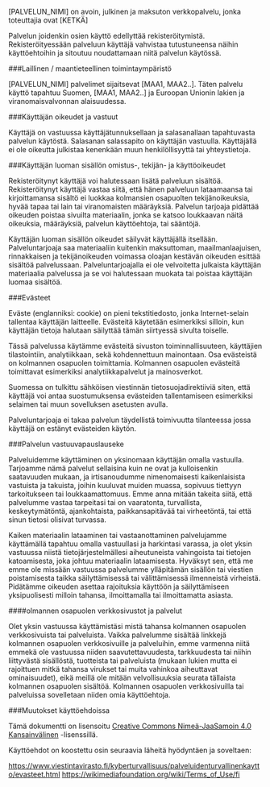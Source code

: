 

[PALVELUN_NIMI] on avoin, julkinen ja maksuton verkkopalvelu, jonka toteuttajia ovat [KETKÄ]

Palvelun joidenkin osien käyttö edellyttää rekisteröitymistä. Rekisteröityessään palveluun käyttäjä vahvistaa tutustuneensa näihin käyttöehtoihin ja sitoutuu noudattamaan niitä palvelun käytössä.

###Laillinen / maantieteellinen toimintaympäristö

[PALVELUN_NIMI] palvelimet sijaitsevat [MAA1, MAA2..]. Täten palvelu käyttö tapahtuu Suomen, [MAA1, MAA2..] ja Euroopan Unionin lakien ja viranomaisvalvonnan alaisuudessa.

###Käyttäjän oikeudet ja vastuut

Käyttäjä on vastuussa käyttäjätunnuksellaan ja salasanallaan tapahtuvasta palvelun käytöstä. Salasanan salassapito on käyttäjän vastuulla. Käyttäjällä ei ole oikeutta julkistaa kenenkään muun henkilöllisyyttä tai yhteystietoja.

###Käyttäjän luoman sisällön omistus-, tekijän- ja käyttöoikeudet

Rekisteröitynyt käyttäjä voi halutessaan lisätä palveluun sisältöä. Rekisteröitynyt käyttäjä vastaa siitä, että hänen palveluun lataamaansa tai kirjoittamansa sisältö ei luokkaa kolmansien osapuolten tekijänoikeuksia, hyvää tapaa tai lain tai viranomaisten määräyksiä. Palvelun tarjoaja pidättää oikeuden poistaa sivuilta materiaalin, jonka se katsoo loukkaavan näitä oikeuksia, määräyksiä, palvelun käyttöehtoja, tai sääntöjä.

Käyttäjän luoman sisällön oikeudet säilyvät käyttäjällä itsellään. Palveluntarjoaja saa materiaaliin kuitenkin maksuttoman, maailmanlaajuisen, rinnakkaisen ja tekijänoikeuden voimassa oloajan kestävän oikeuden esittää sisältöä palvelussaan. Palveluntarjoajalla ei ole velvoitetta julkaista käyttäjän materiaalia palvelussa ja se voi halutessaan muokata tai poistaa käyttäjän luomaa sisältöä.

###Evästeet

Eväste (englanniksi: cookie) on pieni tekstitiedosto, jonka Internet-selain tallentaa käyttäjän laitteelle. Evästeitä käytetään esimerkiksi silloin, kun käyttäjän tietoja halutaan säilyttää tämän siirtyessä sivulta toiselle.

Tässä palvelussa käytämme evästeitä sivuston toiminnallisuuteen, käyttäjien tilastointiin, analytiikkaan, sekä kohdennettuun mainontaan. Osa evästeistä on kolmannen osapuolen toimittamia. Kolmannen osapuolen evästeitä toimittavat esimerkiksi analytiikkapalvelut ja mainosverkot.

Suomessa on tulkittu sähköisen viestinnän tietosuojadirektiiviä siten, että käyttäjä voi antaa suostumuksensa evästeiden tallentamiseen esimerkiksi selaimen tai muun sovelluksen asetusten avulla.

Palveluntarjoaja ei takaa palvelun täydellistä toimivuutta tilanteessa jossa käyttäjä on estänyt evästeiden käytön.

###Palvelun vastuuvapauslauseke

Palveluidemme käyttäminen on yksinomaan käyttäjän omalla vastuulla. Tarjoamme nämä palvelut sellaisina kuin ne ovat ja kulloisenkin saatavuuden mukaan, ja irtisanoudumme nimenomaisesti kaikenlaisista vastuista ja takuista, joihin kuuluvat muiden muassa, sopivuus tiettyyn tarkoitukseen tai loukkaamattomuus. Emme anna mitään takeita siitä, että palvelumme vastaa tarpeitasi tai on vaaratonta, turvallista, keskeytymätöntä, ajankohtaista, paikkansapitävää tai virheetöntä, tai että sinun tietosi olisivat turvassa.

Kaiken materiaalin lataaminen tai vastaanottaminen palvelujamme käyttämällä tapahtuu omalla vastuullasi ja harkintasi varassa, ja olet yksin vastuussa niistä tietojärjestelmällesi aiheutuneista vahingoista tai tietojen katoamisesta, joka johtuu materiaalin lataamisesta. Hyväksyt sen, että me emme ole missään vastuussa palvelumme ylläpitämän sisällön tai viestien poistamisesta taikka säilyttämisessä tai välittämisessä ilmenneistä virheistä. Pidätämme oikeuden asettaa rajoituksia käyttöön ja säilyttämiseen yksipuolisesti milloin tahansa, ilmoittamalla tai ilmoittamatta asiasta.

####olmannen osapuolen verkkosivustot ja palvelut

Olet yksin vastuussa käyttämistäsi mistä tahansa kolmannen osapuolen verkkosivuista tai palveluista. Vaikka palvelumme sisältää linkkejä kolmannen osapuolen verkkosivuille ja palveluihin, emme varmenna niitä emmekä ole vastuussa niiden saavutettavuudesta, tarkkuudesta tai niihin liittyvästä sisällöstä, tuotteista tai palveluista (mukaan lukien mutta ei rajoittuen mitkä tahansa virukset tai muita vahinkoa aiheuttavat ominaisuudet), eikä meillä ole mitään velvollisuuksia seurata tällaista kolmannen osapuolen sisältöä. Kolmannen osapuolen verkkosivuilla tai palveluissa sovelletaan niiden omia käyttöehtoja.

###Muutokset käyttöehdoissa

Tämä dokumentti on lisensoitu [Creative Commons Nimeä-JaaSamoin 4.0 Kansainvälinen](https://creativecommons.org/licenses/by-sa/4.0/) -lisenssillä.

Käyttöehdot on koostettu osin seuraavia läheitä hyödyntäen ja soveltaen:

https://www.viestintavirasto.fi/kyberturvallisuus/palveluidenturvallinenkaytto/evasteet.html
https://wikimediafoundation.org/wiki/Terms_of_Use/fi
